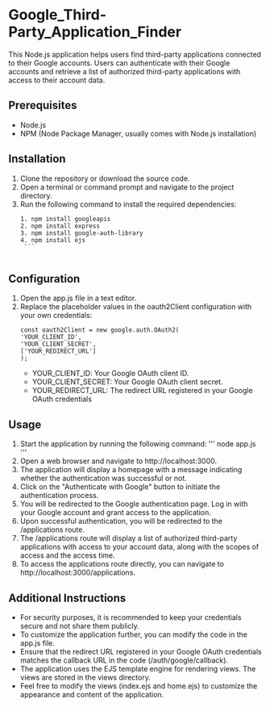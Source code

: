 # Google_Third-Party_Application_Finder
This Node.js application helps users find third-party applications connected to their Google accounts. Users can authenticate with their Google accounts and retrieve a list of authorized third-party applications with access to their account data.

## Prerequisites ##
 * Node.js
 * NPM (Node Package Manager, usually comes with Node.js installation)

## Installation ##
  1. Clone the repository or download the source code.
  2. Open a terminal or command prompt and navigate to the project directory.
  3. Run the following command to install the required dependencies:
        ```
       1. npm install googleapis
       2. npm install express
       3. npm install google-auth-library
       4. npm install ejs
         ```
         
## Configuration ##
   1. Open the app.js file in a text editor.
   2. Replace the placeholder values in the oauth2Client configuration with your own credentials:
         ```
         const oauth2Client = new google.auth.OAuth2(
        'YOUR_CLIENT_ID',
        'YOUR_CLIENT_SECRET',
        ['YOUR_REDIRECT_URL']
        );
         ```
      * YOUR_CLIENT_ID: Your Google OAuth client ID.
      * YOUR_CLIENT_SECRET: Your Google OAuth client secret.
      * YOUR_REDIRECT_URL: The redirect URL registered in your Google OAuth credentials
## Usage ##
   1. Start the application by running the following command:
        ''' node app.js '''
   2. Open a web browser and navigate to http://localhost:3000.
   3. The application will display a homepage with a message indicating whether the authentication was successful or not.
   4. Click on the "Authenticate with Google" button to initiate the authentication process.
   5. You will be redirected to the Google authentication page. Log in with your Google account and grant access to the application.
   6. Upon successful authentication, you will be redirected to the /applications route.
   7. The /applications route will display a list of authorized third-party applications with access to your account data, along with the scopes of access and the access time.
   8. To access the applications route directly, you can navigate to http://localhost:3000/applications.
  
## Additional Instructions ##
   * For security purposes, it is recommended to keep your credentials secure and not share them publicly.
   * To customize the application further, you can modify the code in the app.js file.
   * Ensure that the redirect URL registered in your Google OAuth credentials matches the callback URL in the code (/auth/google/callback).
   * The application uses the EJS template engine for rendering views. The views are stored in the views directory.
   * Feel free to modify the views (index.ejs and home.ejs) to customize the appearance and content of the application.
